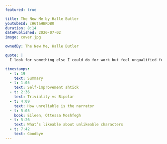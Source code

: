 ```yaml
---
featured: true

title: The New Me by Halle Butler
youtubeId: cH6taHBKDB0
duration: 8:14
datePublished: 2020-07-02
image: cover.jpg

ownedBy: The New Me, Halle Butler

quote: |
  I look for something else I could do for work but feel unqualified for everything interesting and repulsed by everything else

timestamps:
  - t: 19
    text: Summary
  - t: 1:05
    text: Self-improvement shtick
  - t: 2:36
    text: Triviality vs Bipolar
  - t: 4:09
    text: How unreliable is the narrator
  - t: 5:05
    book: Eileen, Ottessa Moshfegh
  - t: 5:26
    text: What’s likeable about unlikeable characters
  - t: 7:42
    text: Goodbye
---
```

